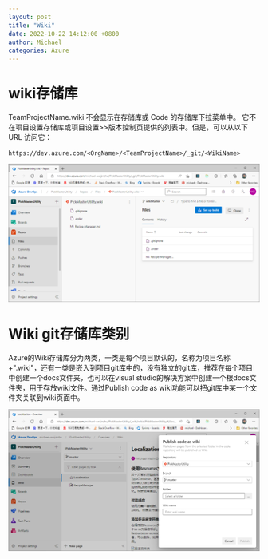 ```yaml
---
layout: post
title: "Wiki"
date: 2022-10-22 14:12:00 +0800
author: Michael
categories: Azure
---
```


# wiki存储库
TeamProjectName.wiki 不会显示在存储库或 Code 的存储库下拉菜单中。 它不在项目设置存储库或项目设置>>版本控制页提供的列表中。但是，可以从以下 URL 访问它：

	https://dev.azure.com/<OrgName>/<TeamProjectName>/_git/<WikiName>

![日志文件夹](/assets/azure/gitwiki.png)  

# Wiki git存储库类别
Azure的Wiki存储库分为两类，一类是每个项目默认的，名称为项目名称+".wiki"，还有一类是嵌入到项目git库中的，没有独立的git库，推荐在每个项目中创建一个docs文件夹，也可以在visual studio的解决方案中创建一个根docs文件夹，用于存放wiki文件。通过Publish code as wiki功能可以把git库中某一个文件夹关联到wiki页面中。

![日志文件夹](/assets/azure/PublishCodeAsWiki.png)  
